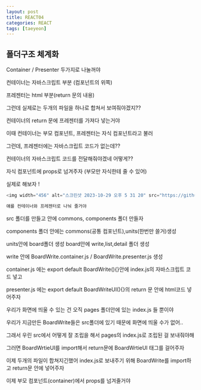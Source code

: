 ```yaml
---
layout: post
title: REACT04
categories: REACT
tags: [taeyeon]
---
```


## 폴더구조 체계화

Container / Presenter 두가지로 나눌꺼야

컨테이너는 자바스크립트 부분 (컴포넌트의 위쪽)

프레젠터는 html 부분(return 문의 내용)

그런데 실제로는 두개의 파일을 하나로 합쳐서 보여줘야겠지??

컨테이너의 return 문에 프레젠터를 가져다 넣는거야

이때 컨테이너는 부모 컴포넌트, 프레젠터는 자식 컴포넌트라고 불러

그런데, 프레젠터에는 자바스크립트 코드가 없는데??

컨테이너의 자바스크립트 코드를 전달해줘야겠네 어떻게??

자식 컴포넌트에 props로 넘겨주자 (부모만 자식한테 줄 수 있어)

실제로 해보자 !

``` 1=section06/06-01-container-presenter/index.js
<img width="456" alt="스크린샷 2023-10-29 오후 5 31 20" src="https://github.com/taeyeonkim2/taeyeonkim2.github.io/assets/121271236/02074b13-5c3c-47e7-9275-07ecce0141ea">

얘를 컨테이너와 프레젠터로 나눠 줄거야
```

src 폴더를 만들고 안에 commons, components 폴더 만들자

components 폴더 안에는 commons(공통 컴포넌트),units(한번만 쓸거)생성

units안에 board폴더 생성 board안에 write,list,detail 폴더 생성

write 안에 BoardWrite.container.js / BoardWrite.presenter.js 생성

container.js 에는 export default BoardWrite(){}안에 index.js의 자바스크립트 코드 넣고

presenter.js 에는 export default BoardWriteUI(){}의 return 문 안에 html코드 넣어주자

우리가 화면에 띄울 수 있는 건 오직 pages 폴더안에 있는 index.js 들 뿐이야

우리가 지금만든 BoardWrite들은 src폴더에 있기 때문에 화면에 띄울 수가 없어..

그래서 우린 src에서 어떻게 잘 조립을 해서 pages의 index.js로 조립된 걸 보내줘야해

그러면 BoardWrtieUI를 import해서 return문에 BoardWrtieUI 태그를 걸어주자

이제 두개의 파일이 합쳐지긴했어 index.js로 보내주기 위해 BoardWrite를 import하고 return문 안에 넣어주자

이제 부모 컴포넌트(container)에서 props를 넘겨줄거야



















